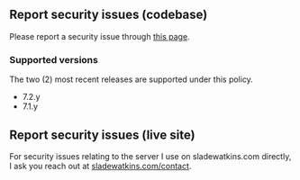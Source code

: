 ## Report security issues (codebase)
Please report a security issue through [this page](https://github.com/sladewatkins/website/security/advisories).

### Supported versions
The two (2) most recent releases are supported under this policy.

- 7.2.y
- 7.1.y

## Report security issues (live site)
For security issues relating to the server I use on sladewatkins.com directly, I ask you reach out at [sladewatkins.com/contact](https://www.sladewatkins.com/contact/).